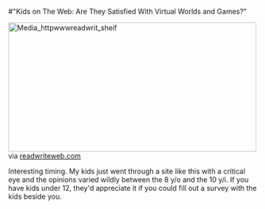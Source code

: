 #"Kids on The Web: Are They Satisfied With Virtual Worlds and Games?"


 <div class="posterous_bookmarklet_entry">
 <div class='p_embed p_image_embed'>
<a href="http://getfile9.posterous.com/getfile/files.posterous.com/conoroneill/EDruhdlhxysAzIBpIGChGaloexIdrttcdGtiJqoosBqxFbnFrtJseieqhrJm/media_httpwwwreadwrit_shEiF.jpg.scaled1000.jpg"><img alt="Media_httpwwwreadwrit_sheif" height="261" src="http://getfile8.posterous.com/getfile/files.posterous.com/conoroneill/EDruhdlhxysAzIBpIGChGaloexIdrttcdGtiJqoosBqxFbnFrtJseieqhrJm/media_httpwwwreadwrit_shEiF.jpg.scaled500.jpg" width="500" /></a>
</div>
<div class="posterous_quote_citation">via <a href="http://www.readwriteweb.com/archives/kids_on_the_web_virtual_worlds.php">readwriteweb.com</a></div>
 <p>Interesting timing. My kids just went through a site like this with a critical eye and the opinions varied wildly between the 8 y/o and the 10 y/i. If you have kids under 12, they'd appreciate it if you could fill out a survey with the kids beside you.</p></div>
 